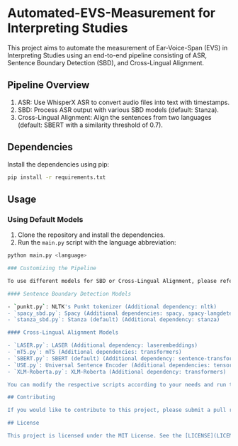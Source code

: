 # Automated-EVS-Measurement for Interpreting Studies

This project aims to automate the measurement of Ear-Voice-Span (EVS) in Interpreting Studies using an end-to-end pipeline consisting of ASR, Sentence Boundary Detection (SBD), and Cross-Lingual Alignment.

## Pipeline Overview
1. ASR: Use WhisperX ASR to convert audio files into text with timestamps.
2. SBD: Process ASR output with various SBD models (default: Stanza).
3. Cross-Lingual Alignment: Align the sentences from two languages (default: SBERT with a similarity threshold of 0.7).

## Dependencies

Install the dependencies using pip:

```bash
pip install -r requirements.txt
```

## Usage

### Using Default Models

1. Clone the repository and install the dependencies.
2. Run the `main.py` script with the language abbreviation:

```bash
python main.py <language>

### Customizing the Pipeline

To use different models for SBD or Cross-Lingual Alignment, please refer to the individual scripts provided for each model:

#### Sentence Boundary Detection Models

- `punkt.py`: NLTK's Punkt tokenizer (Additional dependency: nltk)
- `spacy_sbd.py`: Spacy (Additional dependencies: spacy, spacy-langdetect)
- `stanza_sbd.py`: Stanza (default) (Additional dependency: stanza)

#### Cross-Lingual Alignment Models

- `LASER.py`: LASER (Additional dependency: laserembeddings)
- `mT5.py`: mT5 (Additional dependencies: transformers)
- `SBERT.py`: SBERT (default) (Additional dependency: sentence-transformers)
- `USE.py`: Universal Sentence Encoder (Additional dependencies: tensorflow, tensorflow-hub, tensorflow-text)
- `XLM-Roberta.py`: XLM-Roberta (Additional dependency: transformers)

You can modify the respective scripts according to your needs and run them independently.

## Contributing

If you would like to contribute to this project, please submit a pull request with your proposed changes.

## License

This project is licensed under the MIT License. See the [LICENSE](LICENSE) file for more information.

